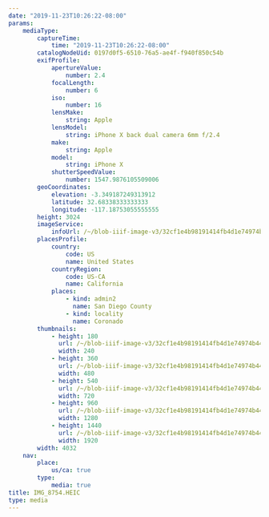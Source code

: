 ```yaml
---
date: "2019-11-23T10:26:22-08:00"
params:
    mediaType:
        captureTime:
            time: "2019-11-23T10:26:22-08:00"
        catalogNodeUid: 0197d0f5-6510-76a5-ae4f-f940f850c54b
        exifProfile:
            apertureValue:
                number: 2.4
            focalLength:
                number: 6
            iso:
                number: 16
            lensMake:
                string: Apple
            lensModel:
                string: iPhone X back dual camera 6mm f/2.4
            make:
                string: Apple
            model:
                string: iPhone X
            shutterSpeedValue:
                number: 1547.9876105509006
        geoCoordinates:
            elevation: -3.349187249313912
            latitude: 32.68338333333333
            longitude: -117.18753055555555
        height: 3024
        imageService:
            infoUrl: /~/blob-iiif-image-v3/32cf1e4b98191414fb4d1e74974b4406e28c3b82e3ae2b1489c3ae83d92fc9bb/info.json
        placesProfile:
            country:
                code: US
                name: United States
            countryRegion:
                code: US-CA
                name: California
            places:
                - kind: admin2
                  name: San Diego County
                - kind: locality
                  name: Coronado
        thumbnails:
            - height: 180
              url: /~/blob-iiif-image-v3/32cf1e4b98191414fb4d1e74974b4406e28c3b82e3ae2b1489c3ae83d92fc9bb/full/240%2C180/0/default.jpg
              width: 240
            - height: 360
              url: /~/blob-iiif-image-v3/32cf1e4b98191414fb4d1e74974b4406e28c3b82e3ae2b1489c3ae83d92fc9bb/full/480%2C360/0/default.jpg
              width: 480
            - height: 540
              url: /~/blob-iiif-image-v3/32cf1e4b98191414fb4d1e74974b4406e28c3b82e3ae2b1489c3ae83d92fc9bb/full/720%2C540/0/default.jpg
              width: 720
            - height: 960
              url: /~/blob-iiif-image-v3/32cf1e4b98191414fb4d1e74974b4406e28c3b82e3ae2b1489c3ae83d92fc9bb/full/1280%2C960/0/default.jpg
              width: 1280
            - height: 1440
              url: /~/blob-iiif-image-v3/32cf1e4b98191414fb4d1e74974b4406e28c3b82e3ae2b1489c3ae83d92fc9bb/full/1920%2C1440/0/default.jpg
              width: 1920
        width: 4032
    nav:
        place:
            us/ca: true
        type:
            media: true
title: IMG_8754.HEIC
type: media
---
```

